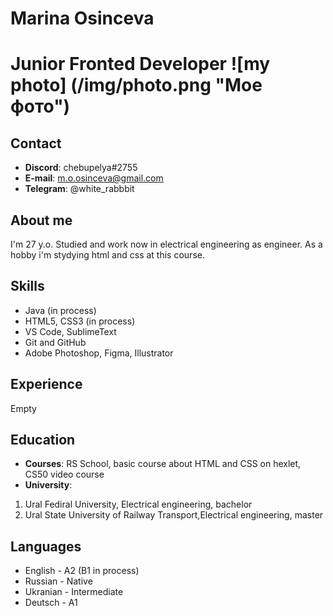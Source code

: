 # Marina Osinceva
Junior Fronted Developer
![my photo] (/img/photo.png "Мое фото")
=================================================================

## Contact
* **Discord**: chebupelya#2755
* **E-mail**: m.o.osinceva@gmail.com
* **Telegram**: @white_rabbbit

## About me
I'm 27 y.o. Studied and work now in electrical engineering as engineer. As a hobby i'm stydying html and css at this course.

## Skills
* Java (in process)
* HTML5, CSS3 (in process)
* VS Code, SublimeText 
* Git and GitHub
* Adobe Photoshop, Figma, Illustrator

## Experience
Empty

## Education 
* **Courses**: RS School, basic course about HTML and CSS on hexlet, CS50 video course
* **University**: 
1. Ural Fediral University, Electrical engineering, 
bachelor
2. Ural State University of Railway Transport,Electrical engineering, master
## Languages
* English - A2 (B1 in process)
* Russian - Native
* Ukranian - Intermediate
* Deutsch - A1